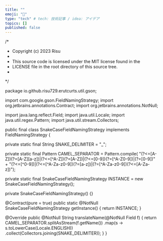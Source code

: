 ```yaml
---
title: ""
emoji: "🎃"
type: "tech" # tech: 技術記事 / idea: アイデア
topics: []
published: false
---
```


/*
 * Copyright (c) 2023 Risu
 *
 *  This source code is licensed under the MIT license found in the
 *  LICENSE file in the root directory of this source tree.
 *
 */

package io.github.risu729.erutcurts.util.gson;

import com.google.gson.FieldNamingStrategy;
import org.jetbrains.annotations.Contract;
import org.jetbrains.annotations.NotNull;

import java.lang.reflect.Field;
import java.util.Locale;
import java.util.regex.Pattern;
import java.util.stream.Collectors;

public final class SnakeCaseFieldNamingStrategy implements FieldNamingStrategy {

  private static final String SNAKE_DELIMITER = "_";

  private static final Pattern CAMEL_SEPARATOR = Pattern.compile(
      "(?<=[A-Z])(?=[A-Z][a-z])|(?<=[^A-Z])(?=[A-Z])|(?<=[0-9])(?=[^A-Z0-9])|(?=[0-9])"
          + "(?<=[^0-9])|(?<=[^A-Za-z0-9])(?=[a-z])|(?=[^A-Za-z0-9])(?<=[A-Za-z])");

  private static final SnakeCaseFieldNamingStrategy INSTANCE = new SnakeCaseFieldNamingStrategy();

  private SnakeCaseFieldNamingStrategy() {}

  @Contract(pure = true)
  public static @NotNull SnakeCaseFieldNamingStrategy getInstance() {
    return INSTANCE;
  }

  @Override
  public @NotNull String translateName(@NotNull Field f) {
    return CAMEL_SEPARATOR.splitAsStream(f.getName())
        .map(s -> s.toLowerCase(Locale.ENGLISH))
        .collect(Collectors.joining(SNAKE_DELIMITER));
  }
}
